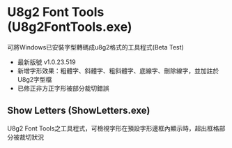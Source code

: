# U8g2 Font Tools (U8g2FontTools.exe)
可將Windows已安裝字型轉碼成u8g2格式的工具程式(Beta Test)
- 最新版號 v1.0.23.519
- 新增字形效果：粗體字、斜體字、粗斜體字、底線字、刪除線字，並加註於U8g2字型檔
- 已修正非方正字形被部分裁切錯誤

## Show Letters (ShowLetters.exe)
U8g2 Font Tools之工具程式，可檢視字形在預設字形邊框內顯示時，超出框格部分被裁切狀況